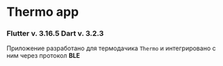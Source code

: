 # Thermo app
### Flutter v. 3.16.5 Dart v. 3.2.3
Приложение разработано для термодачика ```Thermo``` и интегрировано с ним через протокол **BLE**